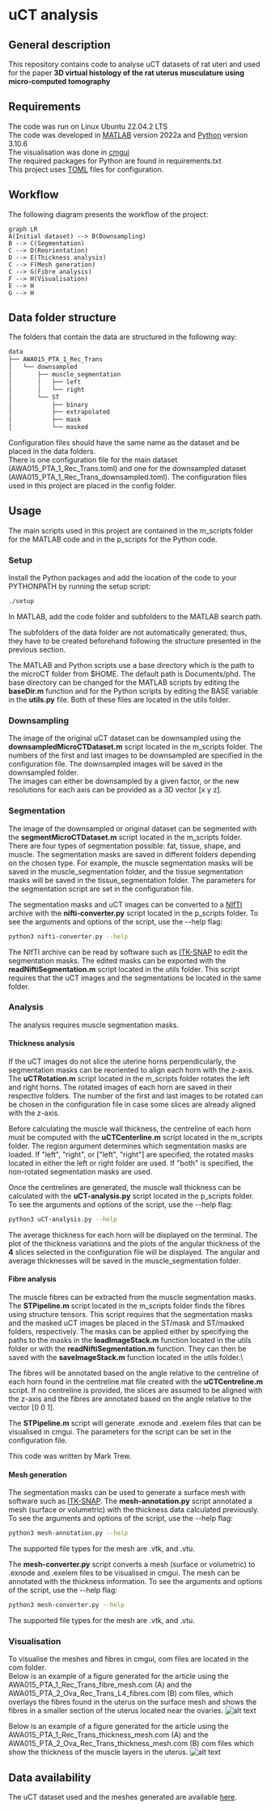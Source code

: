 # uCT analysis
## General description
This repository contains code to analyse uCT datasets of rat uteri and used for the paper
__3D virtual histology of the rat uterus musculature using micro-computed tomography__

## Requirements
The code was run on Linux Ubuntu 22.04.2 LTS\
The code was developed in [MATLAB](https://www.mathworks.com/products/matlab.html) version 2022a and [Python](https://www.python.org/) version 3.10.6\
The visualisation was done in [cmgui](https://www.cmiss.org/cmgui/)\
The required packages for Python are found in requirements.txt\
This project uses [TOML](https://toml.io/en/) files for configuration.

## Workflow
The following diagram presents the workflow of the project:
```mermaid
graph LR
A(Initial dataset) --> B(Downsampling)
B --> C(Segmentation)
C --> D(Reorientation)
D --> E(Thickness analysis)
C --> F(Mesh generation)
C --> G(Fibre analysis)
F --> H(Visualisation)
E --> H
G --> H
```

## Data folder structure
The folders that contain the data are structured in the following way:
```bash
data
├── AWA015_PTA_1_Rec_Trans
│   └── downsampled
│       ├── muscle_segmentation
│       │   ├── left
│       │   └── right
│       └── ST
│           ├── binary
│           ├── extrapolated
│           ├── mask
│           └── masked
```
Configuration files should have the same name as the dataset and be placed in the data folders.\
There is one configuration file for the main dataset (AWA015_PTA_1_Rec_Trans.toml) and one for the 
downsampled dataset (AWA015_PTA_1_Rec_Trans_downsampled.toml). The configuration files used in this
project are placed in the config folder.

## Usage
The main scripts used in this project are contained in the m_scripts folder for the MATLAB code and in the p_scripts for the Python code.

### Setup 
Install the Python packages and add the location of the code to your PYTHONPATH by running the setup
script:
```bash
./setup
```

In MATLAB, add the code folder and subfolders to the MATLAB search path.

The subfolders of the data folder are not automatically generated; thus, they have to be created beforehand
following the structure presented in the previous section.

The MATLAB and Python scripts use a base directory which is the path to the microCT folder from $HOME.
The default path is Documents/phd. The base directory can be changed for the MATLAB scripts by editing 
the __baseDir.m__ function and for the Python scripts by editing the BASE variable in the __utils.py__
 file. Both of these files are located in the utils folder. 

### Downsampling
The image of the original uCT dataset can be downsampled using the __downsampledMicroCTDataset.m__ script 
located in the m_scripts folder. The numbers of the first and last images to be downsampled are specified
in the configuration file. The downsampled images will be saved in the downsampled folder.\
The images can either be downsampled by a given factor, or the new resolutions for each axis can be 
provided as a 3D vector [x y z].

### Segmentation
The image of the downsampled or original dataset can be segmented with the __segmentMicroCTDataset.m__
script located in the m_scripts folder. There are four types of segmentation possible: fat, tissue,
shape, and muscle. The segmentation masks are saved in different folders depending on the chosen type.
For example, the muscle segmentation masks will be saved in the muscle_segmentation folder, and the
tissue segmentation masks will be saved in the tissue_segmentation folder. The parameters for the 
segmentation script are set in the configuration file.

The segmentation masks and uCT images can be converted to a 
[NIfTI](https://nifti.nimh.nih.gov/nifti-2/) archive with the __nifti-converter.py__ script located in the
 p_scripts folder. To see the arguments and options of the script, use the --help flag:
```bash
python3 nifti-converter.py --help
```
The NIfTI archive can be read by software such as [ITK-SNAP](http://www.itksnap.org/pmwiki/pmwiki.php) to
 edit the segmentation masks. The edited masks can be exported with the __readNiftiSegmentation.m__
script located in the utils folder. This script requires that the uCT images and the segmentations be 
located in the same folder.

### Analysis
The analysis requires muscle segmentation masks.

#### Thickness analysis
If the uCT images do not slice the uterine horns perpendicularly, the segmentation masks can be reoriented
to align each horn with the z-axis. The __uCTRotation.m__ script located in the m_scripts folder rotates
the left and right horns. The rotated images of each horn are saved in their respective folders. The number
of the first and last images to be rotated can be chosen in the configuration file in case some slices are
already aligned with the z-axis.

Before calculating the muscle wall thickness, the centreline of each horn must be computed with the
__uCTCenterline.m__ script located in the m_scripts folder. The region argument determines which 
segmentation masks are loaded. If "left", "right", or ["left", "right"] are specified, the rotated masks
located in either the left or right folder are used. If "both" is specified, the non-rotated segmentation
masks are used.

Once the centrelines are generated, the muscle wall thickness can be calculated with the 
__uCT-analysis.py__ script located in the p_scripts folder. To see the arguments and options of the 
script, use the --help flag:
```bash
python3 uCT-analysis.py --help
```
The average thickness for each horn will be displayed on the terminal. The plot of the thickness 
variations and the plots of the angular thickness of the __4__ slices selected in the configuration file
will be displayed. The angular and average thicknesses will be saved in the muscle_segmentation folder.

#### Fibre analysis
The muscle fibres can be extracted from the muscle segmentation masks. The __STPipeline.m__ script
located in the m_scripts folder finds the fibres using structure tensors. This script requires that the
segmentation masks and the masked uCT images be placed in the ST/mask and ST/masked folders, respectively.
The masks can be applied either by specifying the paths to the masks in the __loadImageStack.m__ function
 located in the utils folder or with the __readNiftiSegmentation.m__ function. They can then be saved
with the __saveImageStack.m__ function located in the utils folder.\

The fibres will be annotated based on the angle relative to the centreline of each horn found in the 
centreline.mat file created with the __uCTCentreline.m__ script. If no centreline is provided, the slices
are assumed to be aligned with the z-axis and the fibres are annotated based on the angle relative to the
vector [0 0 1].

The __STPipeline.m__ script will generate .exnode and .exelem files that can be visualised in cmgui. The
parameters for the script can be set in the configuration file.

This code was written by Mark Trew.

#### Mesh generation
The segmentation masks can be used to generate a surface mesh with software such as 
[ITK-SNAP](http://www.itksnap.org/pmwiki/pmwiki.php). The __mesh-annotation.py__ script annotated a mesh
(surface or volumetric) with the thickness data calculated previously. To see the arguments and options 
of the script, use the --help flag:
```bash
python3 mesh-annotation.py --help
```
The supported file types for the mesh are .vtk, and .vtu.

The __mesh-converter.py__ script converts a mesh (surface or volumetric) to .exnode and .exelem files to
be visualised in cmgui. The mesh can be annotated with the thickness information. 
To see the arguments and options of the script, use the --help flag:
```bash
python3 mesh-converter.py --help
```
The supported file types for the mesh are .vtk, and .vtu.

### Visualisation
To visualise the meshes and fibres in cmgui, com files are located in the com folder.\
Below is an example of a figure generated for the article using the 
AWA015_PTA_1_Rec_Trans_fibre_mesh.com (A) and the AWA015_PTA_2_Ova_Rec_Trans_L4_fibres.com (B) com files,
which overlays the fibres found in the uterus on the surface mesh and shows the fibres in a smaller section
of the uterus located near the ovaries.
![alt text](img/fibres.png "Example of a figure generated for the article using the 
AWA015_PTA_1_Rec_Trans_fibre_mesh.com (A) and the AWA015_PTA_2_Ova_Rec_Trans_L4_fibres.com (B) com files")

Below is an example of a figure generated for the article using the 
AWA015_PTA_1_Rec_Trans_thickness_mesh.com (A) and the AWA015_PTA_2_Ova_Rec_Trans_thickness_mesh.com (B) 
com files which show the thickness of the muscle layers in the uterus.
![alt text](img/meshes.png "Example of a figure generated for the article using the 
AWA015_PTA_1_Rec_Trans_thickness_mesh.com (A) and the AWA015_PTA_2_Ova_Rec_Trans_thickness_mesh.com (B) 
com files.")

## Data availability
The uCT dataset used and the meshes generated are available [here](https://figshare.com/).
